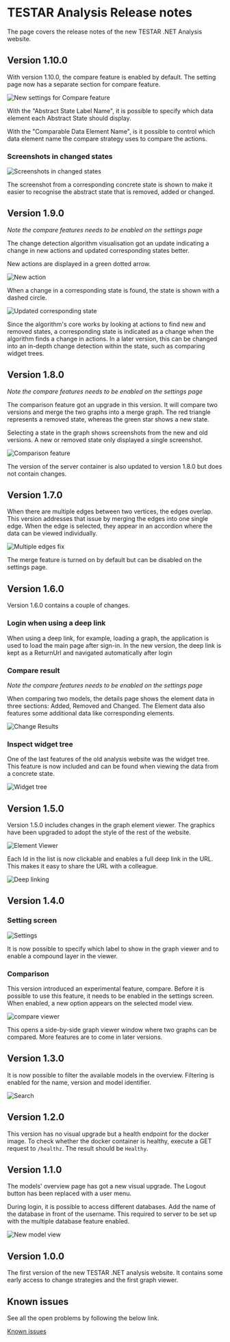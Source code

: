 # TESTAR Analysis Release notes
The page covers the release notes of the new TESTAR .NET Analysis website. 


## Version 1.10.0
With version 1.10.0, the compare feature is enabled by default. The setting page now has a separate section for compare feature.

![New settings for Compare feature](images/1100-newSettings.png)

With the "Abstract State Label Name", it is possible to specify which data element each Abstract State should display.

With the "Comparable Data Element Name", is it possible to control which data element name the compare strategy uses to compare the actions. 

### Screenshots in changed states
![Screenshots in changed states](images/1100-screenshots.png)

The screenshot from a corresponding concrete state is shown to make it easier to recognise the abstract state that is removed, added or changed. 

## Version 1.9.0
*Note the compare features needs to be enabled on the settings page*

The change detection algorithm visualisation got an update indicating a change in new actions and updated corresponding states better. 

New actions are displayed in a green dotted arrow. 

![New action](images/190-NewAction.png)

When a change in a corresponding state is found, the state is shown with a dashed circle. 

![Updated corresponding state](images/190-UpdatedState.png)

Since the algorithm's core works by looking at actions to find new and removed states, a corresponding state is indicated as a change when the algorithm finds a change in actions. In a later version, this can be changed into an in-depth change detection within the state, such as comparing widget trees.

## Version 1.8.0
*Note the compare features needs to be enabled on the settings page*

The comparison feature got an upgrade in this version. It will compare two versions and merge the two graphs into a merge graph. The red triangle represents a removed state, whereas the green star shows a new state.

Selecting a state in the graph shows screenshots from the new and old versions. A new or removed state only displayed a single screenshot. 

![Comparison feature](images/180-Screenshot.png)

The version of the server container is also updated to version 1.8.0 but does not contain changes.


## Version 1.7.0
When there are multiple edges between two vertices, the edges overlap. This version addresses that issue by merging the edges into one single edge. When the edge is selected, they appear in an accordion where the data can be viewed individually.

![Multiple edges fix](images/170-overlapping-edges.png)

The merge feature is turned on by default but can be disabled on the settings page.

## Version 1.6.0
Version 1.6.0 contains a couple of changes. 

### Login when using a deep link
When using a deep link, for example, loading a graph, the application is used to load the main page after sign-in. In the new version, the deep link is kept as a ReturnUrl and navigated automatically after login

### Compare result
*Note the compare features needs to be enabled on the settings page*

When comparing two models, the details page shows the element data in three sections: Added, Removed and Changed. The Element data also features some additional data like corresponding elements.

![Change Results](images/160-change-results.png)

### Inspect widget tree
One of the last features of the old analysis website was the widget tree. This feature is now included and can be found when viewing the data from a concrete state.

![Widget tree](images/160-widget-tree.png)

## Version 1.5.0
Version 1.5.0 includes changes in the graph element viewer. The graphics have been upgraded to adopt the style of the rest of the website. 

![Element Viewer](images/150-element-viewer.png)

Each Id in the list is now clickable and enables a full deep link in the URL. This makes it easy to share the URL with a colleague. 

![Deep linking](images/150-deep-link-elements.png)

## Version 1.4.0

### Setting screen

![Settings](images/settings-140.png)

It is now possible to specify which label to show in the graph viewer and to enable a compound layer in the viewer.

### Comparison
This version introduced an experimental feature, compare. Before it is possible to use this feature, it needs to be enabled in the settings screen. When enabled, a new option appears on the selected model view. 

![compare viewer](images/compare-option.png)

This opens a side-by-side graph viewer window where two graphs can be compared. More features are to come in later versions.

## Version 1.3.0
It is now possible to filter the available models in the overview. Filtering is enabled for the name, version and model identifier. 

![Search](images/search.png)

## Version 1.2.0
This version has no visual upgrade but a health endpoint for the docker image. To check whether the docker container is healthy, execute a GET request to `/healthz`. The result should be `Healthy`.

## Version 1.1.0
The models' overview page has got a new visual upgrade. The Logout button has been replaced with a user menu. 

During login, it is possible to access different databases. Add the name of the database in front of the username. This required to server to be set up with the multiple database feature enabled. 

![New model view](images/110-new-models-overview.png)

## Version 1.0.0
The first version of the new TESTAR .NET analysis website. It contains some early access to change strategies and the first graph viewer.

## Known issues
See all the open problems by following the below link.

[Known issues](https://github.com/TESTARtool/ChangeDetection.NET/labels/known-issue)